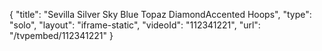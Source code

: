 {
    "title": "Sevilla Silver Sky Blue Topaz DiamondAccented Hoops",
    "type": "solo",
    "layout": "iframe-static",
    "videoId": "112341221",
    "url": "\/tvpembed\/112341221"
}